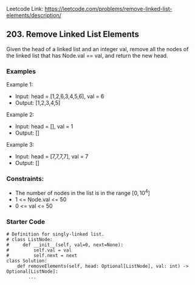 Leetcode Link: https://leetcode.com/problems/remove-linked-list-elements/description/

## 203. Remove Linked List Elements

Given the head of a linked list and an integer val, remove all the nodes of the linked list that has Node.val == val, and return the new head.

### Examples 

Example 1: 
- Input: head = [1,2,6,3,4,5,6], val = 6
- Output: [1,2,3,4,5]

Example 2:
- Input: head = [], val = 1
- Output: []

Example 3:
- Input: head = [7,7,7,7], val = 7
- Output: []

### Constraints:

- The number of nodes in the list is in the range $[0, 10^4]$
- 1 <= Node.val <= 50
- 0 <= val <= 50

### Starter Code
```
# Definition for singly-linked list.
# class ListNode:
#     def __init__(self, val=0, next=None):
#         self.val = val
#         self.next = next
class Solution:
    def removeElements(self, head: Optional[ListNode], val: int) -> Optional[ListNode]:
        ...
```